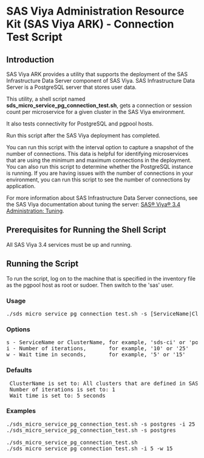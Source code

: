 # SAS Viya Administration Resource Kit (SAS Viya ARK) - Connection Test Script

## Introduction
SAS Viya ARK provides a utility that supports the deployment of the SAS Infrastructure Data Server component of SAS Viya. SAS Infrastructure Data Server is a PostgreSQL server that stores user data. 

This utility, a shell script named **sds_micro_service_pg_connection_test.sh**, gets a connection or session count per microservice for a given cluster in the SAS Viya environment. 

It also tests connectivity for PostgreSQL and pgpool hosts. 

Run this script after the SAS Viya deployment has completed.

You can run this script with the interval option to capture a snapshot of the number of connections. This data is helpful for identifying microservices that are using the minimum and maximum connections in the deployment.
You can also run this script to determine whether the PostgreSQL instance is running.
If you are having issues with the number of connections in your environment, you can run this script to see the number of connections by application.

For more information about SAS Infrastructure Data Server connections, see the SAS Viya documentation about tuning the server:
[SAS® Viya® 3.4 Administration: Tuning](https://go.documentation.sas.com/?cdcId=calcdc&cdcVersion=3.4&docsetId=caltuning&docsetTarget=p1af06ydz72zztn1be8ml24ilnr8.htm).
  
## Prerequisites for Running the Shell Script
All SAS Viya 3.4 services must be up and running.

## Running the Script

To run the script, log on to the machine that is specified in the inventory file as the pgpool host as root or sudoer. Then switch to the 'sas' user.

### Usage
<pre>
./sds_micro_service_pg_connection_test.sh -s [ServiceName|ClusterName] -i [Number of iterations] -w [Wait time]
</pre>

### Options 
<pre>
s - ServiceName or ClusterName, for example, 'sds-ci' or 'postgres' - Optional parameter
i - Number of iterations,       for example, '10' or '25'           - Optional parameter
w - Wait time in seconds,       for example, '5' or '15'            - Optional parameter
</pre>

 ### Defaults
<pre>
 ClusterName is set to: All clusters that are defined in SAS Configuration Server (Consul)
 Number of iterations is set to: 1
 Wait time is set to: 5 seconds
</pre>

 ### Examples 
<pre>
./sds_micro_service_pg_connection_test.sh -s postgres -i 25 -w 10   -> One cluster  and 25 iterations, wait 10 seconds
./sds_micro_service_pg_connection_test.sh -s postgres               -> One cluster  and  1 iteration,  wait  5 seconds

./sds_micro_service_pg_connection_test.sh                           -> All clusters and  1 iteration,  wait  5 seconds
./sds_micro_service_pg_connection_test.sh -i 5 -w 15                -> All clusters and  5 iterations, wait 15 seconds
</pre>
